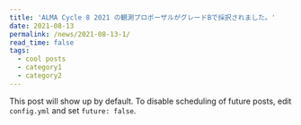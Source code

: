 ```yaml
---
title: 'ALMA Cycle 8 2021 の観測プロポーザルがグレードBで採択されました。'
date: 2021-08-13
permalink: /news/2021-08-13-1/
read_time: false
tags:
  - cool posts
  - category1
  - category2
---
```


This post will show up by default. To disable scheduling of future posts, edit `config.yml` and set `future: false`. 
